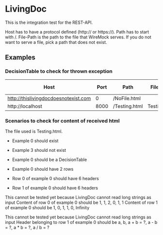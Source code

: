 # LivingDoc

This is the integration test for the REST-API.

Host has to have a protocol defined (http:// or https://).
Path has to start with /.
File-Path is the path to the file that WireMock serves.
If you do not want to serve a file, pick a path that does not exist.

## Examples

### DecisionTable to check for thrown exception

| Host | Port | Path | File-Path | Throws RestDocumentNotFoundException |
|------|------|------|------|------------------------------------|
| http://thislivingdocdoesnotexist.com | 0 | /NoFile.html | | True |
| http://localhost | 8000 | /Testing.html | Testing.html | False |

### Scenarios to check for content of received html

The file used is Testing.html.

- Example 0 should exist
- Example 3 should not exist

- Example 0 should be a DecisionTable

- Example 0 should have 2 rows

- Row 0 of example 0 should have 6 headers
- Row 1 of example 0 should have 6 headers

This cannot be tested yet because LivingDoc cannot read long strings as input
Content of row 0 of example 0 should be 1, 1, 2, 0, 1, 1
Content of row 1 of example 0 should be 1, 0, 1, 1, 0, Infinity

This cannot be tested yet because LivingDoc cannot read long strings as input
Header belonging to row 1 of example 0 should be a, b, a + b = ?, a - b = ?, a * b = ?, a / b = ?
